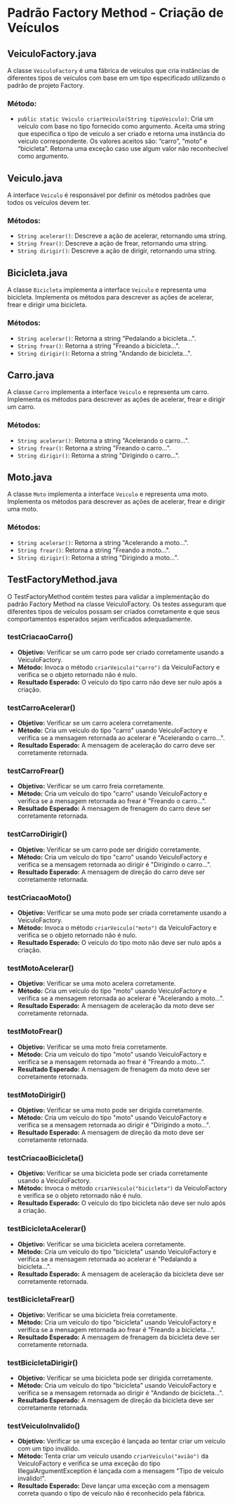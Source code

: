 
# Padrão Factory Method - Criação de Veículos
## VeiculoFactory.java
A classe `VeiculoFactory` é uma fábrica de veículos que cria instâncias de diferentes tipos de veículos com base em um tipo especificado utilizando o padrão de projeto Factory.

### Método:
-   `public static Veiculo criarVeiculo(String tipoVeiculo)`: Cria um veículo com base no tipo fornecido como argumento. Aceita uma string que especifica o tipo de veículo a ser criado e retorna uma instância do veículo correspondente. Os valores aceitos são: “carro”, “moto” e “bicicleta”. Retorna uma exceção caso use algum valor não reconhecível como argumento.

## Veiculo.java
A interface `Veiculo` é responsável por definir os métodos padrões que todos os veículos devem ter.

### Métodos:
-   `String acelerar()`: Descreve a ação de acelerar, retornando uma string.
-   `String frear()`: Descreve a ação de frear, retornando uma string.
-   `String dirigir()`: Descreve a ação de dirigir, retornando uma string.

## Bicicleta.java
A classe `Bicicleta` implementa a interface `Veiculo` e representa uma bicicleta. Implementa os métodos para descrever as ações de acelerar, frear e dirigir uma bicicleta.

### Métodos:
-   `String acelerar()`: Retorna a string "Pedalando a bicicleta...".
-   `String frear()`: Retorna a string "Freando a bicicleta...".
-   `String dirigir()`: Retorna a string "Andando de bicicleta...".

## Carro.java
A classe `Carro` implementa a interface `Veiculo` e representa um carro. Implementa os métodos para descrever as ações de acelerar, frear e dirigir um carro.

### Métodos:
-   `String acelerar()`: Retorna a string "Acelerando o carro...".
-   `String frear()`: Retorna a string "Freando o carro...".
-   `String dirigir()`: Retorna a string "Dirigindo o carro...".

## Moto.java
A classe `Moto` implementa a interface `Veiculo` e representa uma moto. Implementa os métodos para descrever as ações de acelerar, frear e dirigir uma moto.

### Métodos:
-   `String acelerar()`: Retorna a string "Acelerando a moto...".
-   `String frear()`: Retorna a string "Freando a moto...".
-   `String dirigir()`: Retorna a string "Dirigindo a moto...".


## TestFactoryMethod.java
O TestFactoryMethod contém testes para validar a implementação do padrão Factory Method na classe VeiculoFactory. Os testes asseguram que diferentes tipos de veículos possam ser criados corretamente e que seus comportamentos esperados sejam verificados adequadamente.

### testCriacaoCarro()
-   **Objetivo:** Verificar se um carro pode ser criado corretamente usando a VeiculoFactory.
-   **Método:** Invoca o método `criarVeiculo("carro")` da VeiculoFactory e verifica se o objeto retornado não é nulo.
-   **Resultado Esperado:** O veículo do tipo carro não deve ser nulo após a criação.

### testCarroAcelerar()
-   **Objetivo:** Verificar se um carro acelera corretamente.
-   **Método:** Cria um veículo do tipo "carro" usando VeiculoFactory e verifica se a mensagem retornada ao acelerar é "Acelerando o carro...".
-   **Resultado Esperado:** A mensagem de aceleração do carro deve ser corretamente retornada.

### testCarroFrear()
-   **Objetivo:** Verificar se um carro freia corretamente.
-   **Método:** Cria um veículo do tipo "carro" usando VeiculoFactory e verifica se a mensagem retornada ao frear é "Freando o carro...".
-   **Resultado Esperado:** A mensagem de frenagem do carro deve ser corretamente retornada.

### testCarroDirigir()
-   **Objetivo:** Verificar se um carro pode ser dirigido corretamente.
-   **Método:** Cria um veículo do tipo "carro" usando VeiculoFactory e verifica se a mensagem retornada ao dirigir é "Dirigindo o carro...".
-   **Resultado Esperado:** A mensagem de direção do carro deve ser corretamente retornada.

### testCriacaoMoto()
-   **Objetivo:** Verificar se uma moto pode ser criada corretamente usando a VeiculoFactory.
-   **Método:** Invoca o método `criarVeiculo("moto")` da VeiculoFactory e verifica se o objeto retornado não é nulo.
-   **Resultado Esperado:** O veículo do tipo moto não deve ser nulo após a criação.

### testMotoAcelerar()
-   **Objetivo:** Verificar se uma moto acelera corretamente.
-   **Método:** Cria um veículo do tipo "moto" usando VeiculoFactory e verifica se a mensagem retornada ao acelerar é "Acelerando a moto...".
-   **Resultado Esperado:** A mensagem de aceleração da moto deve ser corretamente retornada.

### testMotoFrear()
-   **Objetivo:** Verificar se uma moto freia corretamente.
-   **Método:** Cria um veículo do tipo "moto" usando VeiculoFactory e verifica se a mensagem retornada ao frear é "Freando a moto...".
-   **Resultado Esperado:** A mensagem de frenagem da moto deve ser corretamente retornada.

### testMotoDirigir()
-   **Objetivo:** Verificar se uma moto pode ser dirigida corretamente.
-   **Método:** Cria um veículo do tipo "moto" usando VeiculoFactory e verifica se a mensagem retornada ao dirigir é "Dirigindo a moto...".
-   **Resultado Esperado:** A mensagem de direção da moto deve ser corretamente retornada.

### testCriacaoBicicleta()
-   **Objetivo:** Verificar se uma bicicleta pode ser criada corretamente usando a VeiculoFactory.
-   **Método:** Invoca o método `criarVeiculo("bicicleta")` da VeiculoFactory e verifica se o objeto retornado não é nulo.
-   **Resultado Esperado:** O veículo do tipo bicicleta não deve ser nulo após a criação.

### testBicicletaAcelerar()
-   **Objetivo:** Verificar se uma bicicleta acelera corretamente.
-   **Método:** Cria um veículo do tipo "bicicleta" usando VeiculoFactory e verifica se a mensagem retornada ao acelerar é "Pedalando a bicicleta...".
-   **Resultado Esperado:** A mensagem de aceleração da bicicleta deve ser corretamente retornada.

### testBicicletaFrear()
-   **Objetivo:** Verificar se uma bicicleta freia corretamente.
-   **Método:** Cria um veículo do tipo "bicicleta" usando VeiculoFactory e verifica se a mensagem retornada ao frear é "Freando a bicicleta...".
-   **Resultado Esperado:** A mensagem de frenagem da bicicleta deve ser corretamente retornada.

### testBicicletaDirigir()
-   **Objetivo:** Verificar se uma bicicleta pode ser dirigida corretamente.
-   **Método:** Cria um veículo do tipo "bicicleta" usando VeiculoFactory e verifica se a mensagem retornada ao dirigir é "Andando de bicicleta...".
-   **Resultado Esperado:** A mensagem de direção da bicicleta deve ser corretamente retornada.

### testVeiculoInvalido()
-   **Objetivo:** Verificar se uma exceção é lançada ao tentar criar um veículo com um tipo inválido.
-   **Método:** Tenta criar um veículo usando `criarVeiculo("avião")` da VeiculoFactory e verifica se uma exceção do tipo IllegalArgumentException é lançada com a mensagem "Tipo de veículo inválido!".
-   **Resultado Esperado:** Deve lançar uma exceção com a mensagem correta quando o tipo de veículo não é reconhecido pela fábrica.
